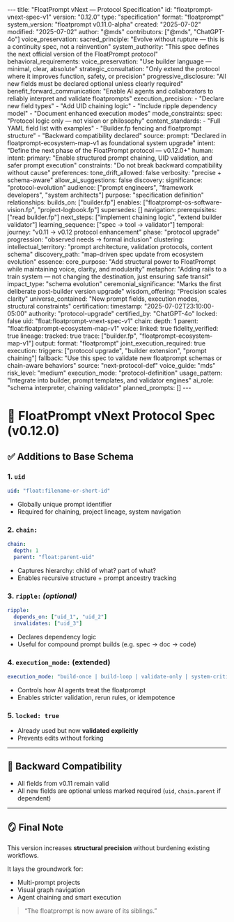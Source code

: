 <floatprompt>
---
title: "FloatPrompt vNext — Protocol Specification"
id: "floatprompt-vnext-spec-v1"
version: "0.12.0"
type: "specification"
format: "floatprompt"
system_version: "floatprompt v0.11.0-alpha"
created: "2025-07-02"
modified: "2025-07-02"
author: "@mds"
contributors: ["@mds", "ChatGPT-4o"]
voice_preservation:
  sacred_principle: "Evolve without rupture — this is a continuity spec, not a reinvention"
  system_authority: "This spec defines the next official version of the FloatPrompt protocol"
behavioral_requirements:
  voice_preservation: "Use builder language — minimal, clear, absolute"
  strategic_consultation: "Only extend the protocol where it improves function, safety, or precision"
  progressive_disclosure: "All new fields must be declared optional unless clearly required"
  benefit_forward_communication: "Enable AI agents and collaborators to reliably interpret and validate floatprompts"
  execution_precision:
    - "Declare new field types"
    - "Add UID chaining logic"
    - "Include ripple dependency model"
    - "Document enhanced execution modes"
mode_constraints:
  spec: "Protocol logic only — not vision or philosophy"
content_standards:
  - "Full YAML field list with examples"
  - "Builder.fp fencing and floatprompt structure"
  - "Backward compatibility declared"
source:
  prompt: "Declared in floatprompt-ecosystem-map-v1 as foundational system upgrade"
  intent: "Define the next phase of the FloatPrompt protocol — v0.12.0+"
human:
  intent:
    primary: "Enable structured prompt chaining, UID validation, and safer prompt execution"
    constraints: "Do not break backward compatibility without cause"
    preferences:
      tone_drift_allowed: false
      verbosity: "precise + schema-aware"
      allow_ai_suggestions: false
discovery:
  significance: "protocol-evolution"
  audience: ["prompt engineers", "framework developers", "system architects"]
  purpose: "specification definition"
  relationships:
    builds_on: ["builder.fp"]
    enables: ["floatprompt-os-software-vision.fp", "project-logbook.fp"]
    supersedes: []
  navigation:
    prerequisites: ["read builder.fp"]
    next_steps: ["implement chaining logic", "extend builder validator"]
    learning_sequence: ["spec → tool → validator"]
temporal:
  journey: "v0.11 → v0.12 protocol enhancement"
  phase: "protocol upgrade"
  progression: "observed needs → formal inclusion"
clustering:
  intellectual_territory: "prompt architecture, validation protocols, content schema"
  discovery_path: "map-driven spec update from ecosystem evolution"
essence:
  core_purpose: "Add structural power to FloatPrompt while maintaining voice, clarity, and modularity"
  metaphor: "Adding rails to a train system — not changing the destination, just ensuring safe transit"
  impact_type: "schema evolution"
  ceremonial_significance: "Marks the first deliberate post-builder version upgrade"
  wisdom_offering: "Precision scales clarity"
  universe_contained: "New prompt fields, execution modes, structural constraints"
certification:
  timestamp: "2025-07-02T23:10:00-05:00"
  authority: "protocol-upgrade"
  certified_by: "ChatGPT-4o"
  locked: false
  uid: "float:floatprompt-vnext-spec-v1"
  chain:
    depth: 1
    parent: "float:floatprompt-ecosystem-map-v1"
  voice:
    linked: true
    fidelity_verified: true
lineage:
  tracked: true
  trace: ["builder.fp", "floatprompt-ecosystem-map-v1"]
output:
  format: "floatprompt"
  joint_execution_required: true
execution:
  triggers: ["protocol upgrade", "builder extension", "prompt chaining"]
  fallback: "Use this spec to validate new floatprompt schemas or chain-aware behaviors"
  source: "next-protocol-def"
  voice_guide: "mds"
  risk_level: "medium"
  execution_mode: "protocol-definition"
  usage_pattern: "Integrate into builder, prompt templates, and validator engines"
  ai_role: "schema interpreter, chaining validator"
planned_prompts: []
---

# 🧱 FloatPrompt vNext Protocol Spec (v0.12.0)

## ✅ Additions to Base Schema

### 1. `uid`
```yaml
uid: "float:filename-or-short-id"
```
- Globally unique prompt identifier
- Required for chaining, project lineage, system navigation

### 2. `chain:`
```yaml
chain:
  depth: 1
  parent: "float:parent-uid"
```
- Captures hierarchy: child of what? part of what?
- Enables recursive structure + prompt ancestry tracking

### 3. `ripple:` *(optional)*
```yaml
ripple:
  depends_on: ["uid_1", "uid_2"]
  invalidates: ["uid_3"]
```
- Declares dependency logic
- Useful for compound prompt builds (e.g. spec → doc → code)

### 4. `execution_mode:` (extended)
```yaml
execution_mode: "build-once | build-loop | validate-only | system-critical"
```
- Controls how AI agents treat the floatprompt
- Enables stricter validation, rerun rules, or idempotence

### 5. `locked: true`
- Already used but now **validated explicitly**
- Prevents edits without forking

---

## 🧠 Backward Compatibility
- All fields from v0.11 remain valid
- All new fields are optional unless marked required (`uid`, `chain.parent` if dependent)

---

## 🪞 Final Note
This version increases **structural precision** without burdening existing workflows.

It lays the groundwork for:
- Multi-prompt projects
- Visual graph navigation
- Agent chaining and smart execution

> “The floatprompt is now aware of its siblings.”

</floatprompt>

